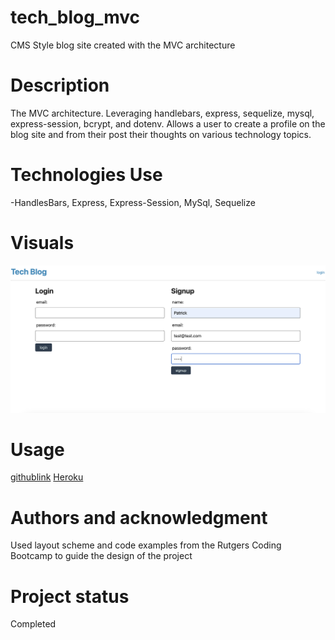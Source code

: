 # tech_blog_mvc
CMS Style blog site created with the MVC architecture

# Description
The MVC architecture. Leveraging handlebars, express, sequelize, mysql, express-session, bcrypt, and dotenv. Allows a user to create a profile on the blog site and from their post their thoughts on various technology topics. 

# Technologies Use
-HandlesBars, Express, Express-Session, MySql, Sequelize

# Visuals
![Screenshot](./assets/mvc-screenshot.png)

# Usage
[githublink](https://github.com/sheehpat/tech_blog_mvc)
[Heroku](https://tech-blog-mvc-sheehan-9e6ee0903dab.herokuapp.com)


# Authors and acknowledgment
Used layout scheme and code examples from the Rutgers Coding Bootcamp to guide the design of the project

# Project status
Completed
